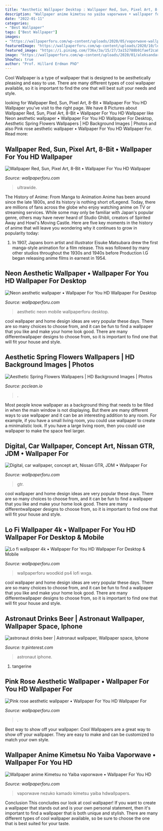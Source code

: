 ```yaml
---
title: "Aesthetic Wallpaper Desktop : Wallpaper Red, Sun, Pixel Art, 8-bit • Wallpaper For You Hd Wallpaper"
description: "Wallpaper anime kimetsu no yaiba vaporwave • wallpaper for you hd"
date: "2022-01-11"
categories:
- "Best Wallpaper"
tags: ["Best Wallpaper"]
images:
- "https://wallpaperforu.com/wp-content/uploads/2020/05/vaporwave-wallpaper-200524141917142048x1152.jpg"
featuredImage: "https://wallpaperforu.com/wp-content/uploads/2020/10/lofi-anime-wallpaper-20101715493340720x1280.jpg"
featured_image: "https://i.pinimg.com/736x/3a/15/27/3a152788b91faef2ca8f80855748550a.jpg"
image: "https://wallpaperforu.com/wp-content/uploads/2020/01/aleksandar-kyng-KJGBY76mmS4-unsplash2048x1152.jpg"
ShowToc: true
author: "Prof. Hillard Erdman PhD"
---
```



Cool Wallpaper is a type of wallpaper that is designed to be aesthetically pleasing and easy to use. There are many different types of cool wallpaper available, so it is important to find the one that will best suit your needs and style.

	

		
looking for Wallpaper Red, Sun, Pixel Art, 8-Bit • Wallpaper For You HD Wallpaper you've visit to the right page. We have 8 Pictures about Wallpaper Red, Sun, Pixel Art, 8-Bit • Wallpaper For You HD Wallpaper like Neon aesthetic wallpaper • Wallpaper For You HD Wallpaper For Desktop, Aesthetic Spring Flowers Wallpapers | HD Background Images | Photos and also Pink rose aesthetic wallpaper • Wallpaper For You HD Wallpaper For. Read more:
		
    
## Wallpaper Red, Sun, Pixel Art, 8-Bit • Wallpaper For You HD Wallpaper

<img loading=lazy src="https://wallpaperforu.com/wp-content/uploads/2020/07/pixel-art-wallpaper-200722200020272048x1152.jpg" onerror="this.onerror=null;this.src='https://tse4.mm.bing.net/th?id=OIP.FCyRWiIBmghscM9la4nrdAHaEK&amp;pid=15.1';" alt="Wallpaper Red, Sun, Pixel Art, 8-Bit • Wallpaper For You HD Wallpaper">

_Source: wallpaperforu.com_

>ultrawide. 

	

The History of Anime: From Manga to Animation
Anime has been around since the late 1800s, and its history is nothing short ofLegend. Today, there are millions of fans across the globe who enjoy watching anime on TV or streaming services. While some may only be familiar with Japan's popular genre, others may have never heard of Studio Ghibli, creators of Spirited Away and Howl's Moving Castle. Here are five key moments in the history of anime that will leave you wondering why it continues to grow in popularity today:
1) In 1907, Japans born artist and illustrator Eisuke Matsubara drew the first manga-style animation for a film release. This was followed by many other studios throughout the 1930s and 1940s before Production I.G began releasing anime films in earnest in 1954.

    
## Neon Aesthetic Wallpaper • Wallpaper For You HD Wallpaper For Desktop

<img loading=lazy src="https://wallpaperforu.com/wp-content/uploads/2020/06/aesthetic-wallpaper-200606152716111440x2560.jpg" onerror="this.onerror=null;this.src='https://tse3.mm.bing.net/th?id=OIP.YMfTQT1TOcR7B0ZRb4WUGAHaNK&amp;pid=15.1';" alt="Neon aesthetic wallpaper • Wallpaper For You HD Wallpaper For Desktop">

_Source: wallpaperforu.com_

>aesthetic neon mobile wallpaperforu desktop. 

	

cool wallpaper and home design ideas are very popular these days. There are so many choices to choose from, and it can be fun to find a wallpaper that you like and make your home look good. There are many differentwallpaper designs to choose from, so it is important to find one that will fit your house and style.

    
## Aesthetic Spring Flowers Wallpapers | HD Background Images | Photos

<img loading=lazy src="https://www.pcclean.io/wp-content/uploads/2020/4/maQzui.jpg" onerror="this.onerror=null;this.src='https://tse1.mm.bing.net/th?id=OIP.HJw7q2ZKYD6_q0PZ7oVxxAHaNL&amp;pid=15.1';" alt="Aesthetic Spring Flowers Wallpapers | HD Background Images | Photos">

_Source: pcclean.io_

>. 

	

Most people know wallpaper as a background thing that needs to be filled in when the main window is not displaying. But there are many different ways to use wallpaper and it can be an interesting addition to any room. For example, if you have a small living room, you could use wallpaper to create a minimalistic look. If you have a large living room, then you could use wallpaper to make the space feel larger.

    
## Digital, Car Wallpaper, Concept Art, Nissan GTR, JDM • Wallpaper For

<img loading=lazy src="https://wallpaperforu.com/wp-content/uploads/2020/07/car-wallpaper-200726122329222048x1152.jpg" onerror="this.onerror=null;this.src='https://tse3.mm.bing.net/th?id=OIP.q80Hgtf_mGsUpoxu61nY2AHaEK&amp;pid=15.1';" alt="Digital, car wallpaper, concept art, Nissan GTR, JDM • Wallpaper For">

_Source: wallpaperforu.com_

>gtr. 

	

cool wallpaper and home design ideas are very popular these days. There are so many choices to choose from, and it can be fun to find a wallpaper that you like and make your home look good. There are many differentwallpaper designs to choose from, so it is important to find one that will fit your house and style.

    
## Lo Fi Wallpaper 4k • Wallpaper For You HD Wallpaper For Desktop &amp; Mobile

<img loading=lazy src="https://wallpaperforu.com/wp-content/uploads/2020/10/lofi-anime-wallpaper-20101715493340720x1280.jpg" onerror="this.onerror=null;this.src='https://tse2.mm.bing.net/th?id=OIP.kxxpp07_4Cl3ncwMVA4JKwHaNK&amp;pid=15.1';" alt="Lo fi wallpaper 4k • Wallpaper For You HD Wallpaper For Desktop &amp; Mobile">

_Source: wallpaperforu.com_

>wallpaperforu woodkid ps4 lofi wxga. 

	

cool wallpaper and home design ideas are very popular these days. There are so many choices to choose from, and it can be fun to find a wallpaper that you like and make your home look good. There are many differentwallpaper designs to choose from, so it is important to find one that will fit your house and style.

    
## Astronaut Drinks Beer | Astronaut Wallpaper, Wallpaper Space, Iphone

<img loading=lazy src="https://i.pinimg.com/736x/3a/15/27/3a152788b91faef2ca8f80855748550a.jpg" onerror="this.onerror=null;this.src='https://tse1.mm.bing.net/th?id=OIP.4Kwg3viPb3d0l4Aw1r-s_AHaNK&amp;pid=15.1';" alt="astronaut drinks beer | Astronaut wallpaper, Wallpaper space, Iphone">

_Source: tr.pinterest.com_

>astronaut iphone. 

	

1. tangerine 

    
## Pink Rose Aesthetic Wallpaper • Wallpaper For You HD Wallpaper For

<img loading=lazy src="https://wallpaperforu.com/wp-content/uploads/2020/01/aleksandar-kyng-KJGBY76mmS4-unsplash2048x1152.jpg" onerror="this.onerror=null;this.src='https://tse2.mm.bing.net/th?id=OIP.RxzURCqylI3kghcnUwRyYQHaEK&amp;pid=15.1';" alt="Pink rose aesthetic wallpaper • Wallpaper For You HD Wallpaper For">

_Source: wallpaperforu.com_

>. 

	

Best way to show off your wallpaper:
Cool Wallpapers are a great way to show off your wallpaper. They are easy to make and can be customized to match your own style.

    
## Wallpaper Anime Kimetsu No Yaiba Vaporwave • Wallpaper For You HD

<img loading=lazy src="https://wallpaperforu.com/wp-content/uploads/2020/05/vaporwave-wallpaper-200524141917142048x1152.jpg" onerror="this.onerror=null;this.src='https://tse1.mm.bing.net/th?id=OIP.TE18HF8SUZdtsRWRY9Fo3AHaEK&amp;pid=15.1';" alt="Wallpaper anime Kimetsu no Yaiba vaporwave • Wallpaper For You HD">

_Source: wallpaperforu.com_

>vaporwave nezuko kamado kimetsu yaiba hdwallpapers. 

	

Conclusion
This concludes our look at cool wallpaper! If you want to create a wallpaper that stands out and is your own personal statement, then it's important to find a wallpaper that is both unique and stylish. There are many different types of cool wallpaper available, so be sure to choose the one that is best suited for your taste.

